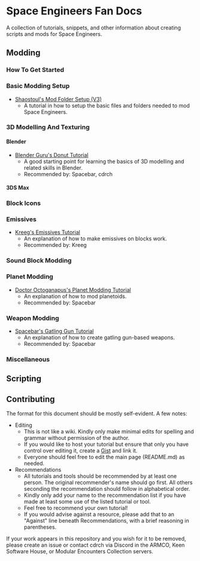 # Space Engineers Fan Docs
A collection of tutorials, snippets, and other information about creating scripts and mods for Space Engineers.

## Modding

### How To Get Started

### Basic Modding Setup
- [Shaostoul's Mod Folder Setup (V3)](https://www.youtube.com/watch?v=najofqN1XIs)
    - A tutorial in how to setup the basic files and folders needed to mod Space Engineers.

### 3D Modelling And Texturing

#### Blender

- [Blender Guru's Donut Tutorial](https://www.youtube.com/watch?v=JYj6e-72RDs)
    - A good starting point for learning the basics of 3D modelling and related skills in Blender.
    - Recommended by: Spacebar, cdrch

#### 3DS Max

### Block Icons

### Emissives
- [Kreeg's Emissives Tutorial](tutorials/emissives-kreeg.md)
    - An explanation of how to make emissives on blocks work.
    - Recommended by: Kreeg

### Sound Block Modding

### Planet Modding
- [Doctor Octoganapus's Planet Modding Tutorial](https://www.youtube.com/watch?v=UA4P3I0aYOg)
    - An explanation of how to mod planetoids.
    - Recommended by: Spacebar

### Weapon Modding
- [Spacebar's Gatling Gun Tutorial](tutorials/tutorial-on-gats-spacebar.md)
    - An explanation of how to create gatling gun-based weapons.
    - Recommended by: Spacebar

### Miscellaneous

## Scripting

## Contributing

The format for this document should be mostly self-evident. A few notes:
- Editing
    - This is not like a wiki. Kindly only make minimal edits for spelling and grammar without permission of the author.
    - If you would like to host your tutorial but ensure that only you have control over editing it, create a [Gist](http://gist.github.com) and link it.
    - Everyone should feel free to edit the main page (README.md) as needed.
- Recommendations
    - All tutorials and tools should be recommended by at least one person. The original recommender's name should go first. All others seconding the recommendation should follow in alphabetical order.
    - Kindly only add your name to the recommendation list if you have made at least some use of the listed tutorial or tool.
    - Feel free to recommend your own tutorial!
    - If you would advise against a resource, please add that to an "Against" line beneath Recommendations, with a brief reasoning in parentheses.

If your work appears in this repository and you wish for it to be removed, please create an issue or contact cdrch via Discord in the ARMCO, Keen Software House, or Modular Encounters Collection servers.
